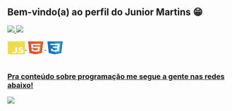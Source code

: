 ## Bem-vindo(a) ao perfil do Junior Martins 😁

 <div>
   <a href="https://github.com/junior1982martins">
   <img height="180em" src="https://github-readme-stats.vercel.app/api?username=junior1982martins&show_icons=true&theme=dark&include_all_commits=true&count_private=true"/>
   <img height="180em" src="https://github-readme-stats.vercel.app/api/top-langs/?username=junior1982martins&layout=compact&langs_count=6&theme=dark"/>
</div>
    
<div style="display: inline_block"><br>
  <img align="center" alt="Js" height="30" width="40" src="https://raw.githubusercontent.com/devicons/devicon/master/icons/javascript/javascript-plain.svg">
  <img align="center" alt="HTML" height="30" width="40" src="https://raw.githubusercontent.com/devicons/devicon/master/icons/html5/html5-original.svg">
  <img align="center" alt="CSS" height="30" width="40" src="https://raw.githubusercontent.com/devicons/devicon/master/icons/css3/css3-original.svg">
</div>
 
<br>
 
### Pra conteúdo sobre programação me segue a gente nas redes abaixo!
 
<div> 
  <a href="https://www.linkedin.com/in/
juvenal-junior-6247a250
" target="_blank"><img src="https://img.shields.io/badge/-LinkedIn-%230077B5?style=for-the-badge&logo=linkedin&logoColor=white" target="_blank"></a>
